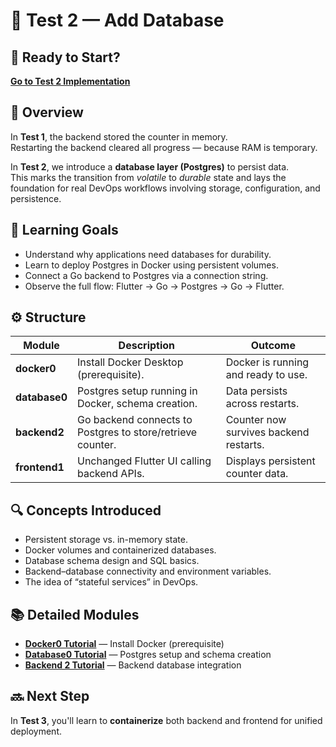 # 🧩 Test 2 — Add Database

## 🚀 Ready to Start?

**[Go to Test 2 Implementation](../../tests/test2-add-database/README.md)**

## 🧠 Overview

In **Test 1**, the backend stored the counter in memory.  
Restarting the backend cleared all progress — because RAM is temporary.

In **Test 2**, we introduce a **database layer (Postgres)** to persist data.  
This marks the transition from _volatile_ to _durable_ state and lays the foundation for real DevOps workflows involving storage, configuration, and persistence.

## 🎯 Learning Goals

- Understand why applications need databases for durability.
- Learn to deploy Postgres in Docker using persistent volumes.
- Connect a Go backend to Postgres via a connection string.
- Observe the full flow: Flutter → Go → Postgres → Go → Flutter.

## ⚙️ Structure

| Module        | Description                                                | Outcome                                |
| ------------- | ---------------------------------------------------------- | -------------------------------------- |
| **docker0**   | Install Docker Desktop (prerequisite).                     | Docker is running and ready to use.    |
| **database0** | Postgres setup running in Docker, schema creation.         | Data persists across restarts.         |
| **backend2**  | Go backend connects to Postgres to store/retrieve counter. | Counter now survives backend restarts. |
| **frontend1** | Unchanged Flutter UI calling backend APIs.                 | Displays persistent counter data.      |

## 🔍 Concepts Introduced

- Persistent storage vs. in-memory state.
- Docker volumes and containerized databases.
- Database schema design and SQL basics.
- Backend–database connectivity and environment variables.
- The idea of “stateful services” in DevOps.

## 📚 Detailed Modules

- **[Docker0 Tutorial](./docker0.md)** — Install Docker (prerequisite)
- **[Database0 Tutorial](./database0.md)** — Postgres setup and schema creation
- **[Backend 2 Tutorial](./backend2.md)** — Backend database integration

## 🔜 Next Step

In **Test 3**, you'll learn to **containerize** both backend and frontend for unified deployment.
